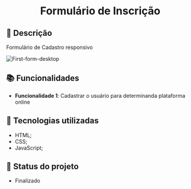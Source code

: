 <h1 align="center">Formulário de Inscrição</h1>

## :memo: Descrição
Formulário de Cadastro responsivo

![First-form-desktop](https://user-images.githubusercontent.com/96848279/205506760-c205cd8a-c5f6-4acd-bfd9-4d5e28414a6f.JPG)

## :books: Funcionalidades
* <b>Funcionalidade 1</b>: Cadastrar o usuário para determinanda plataforma online

## :wrench: Tecnologias utilizadas
* HTML;
* CSS;
* JavaScript;

## :dart: Status do projeto
* Finalizado 
